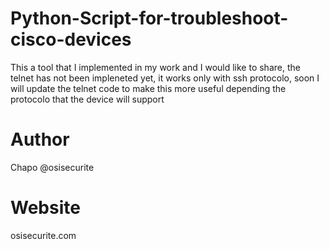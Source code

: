 Python-Script-for-troubleshoot-cisco-devices
============================================

This a tool that I implemented in my work and I would like to share, the telnet has not been impleneted yet, it works only with ssh protocolo, soon I will update the telnet code to make this more useful depending the protocolo that the device will support


Author
======

Chapo @osisecurite

Website
=======

osisecurite.com
